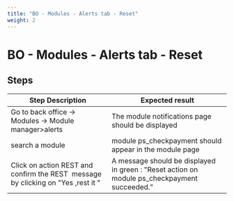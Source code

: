 ```yaml
---
title: "BO - Modules - Alerts tab - Reset"
weight: 2
---
```


# BO - Modules - Alerts tab - Reset
## Steps
| Step Description | Expected result |
| ----- | ----- |
| Go to back office -> Modules -> Module manager>alerts | The module notifications page should be displayed |
| search a module | module ps_checkpayment should appear in the module page |
| Click on action REST and confirm the REST  message by clicking on "Yes ,rest it " | A message should be displayed in green : "Reset action on module ps_checkpayment succeeded." |
